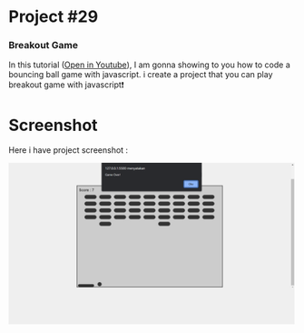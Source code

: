 # Project #29

### Breakout Game
In this tutorial ([Open in Youtube](https://youtu.be/VG28CuvY_ZA)),  I am gonna showing to you how to code a bouncing ball game with javascript. i create a project that you can play breakout game with javascript❗️

# Screenshot
Here i have project screenshot :

![screenshot](result.png)
